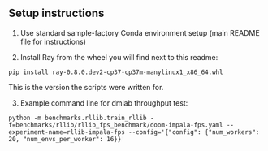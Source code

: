 ## Setup instructions

1) Use standard sample-factory Conda environment setup (main README file for instructions)

2) Install Ray from the wheel you will find next to this readme:

```
pip install ray-0.8.0.dev2-cp37-cp37m-manylinux1_x86_64.whl

```

This is the version the scripts were written for.

3) Example command line for dmlab throughput test:

```
python -m benchmarks.rllib.train_rllib -f=benchmarks/rllib/rllib_fps_benchmark/doom-impala-fps.yaml --experiment-name=rllib-impala-fps --config='{"config": {"num_workers": 20, "num_envs_per_worker": 16}}'
```